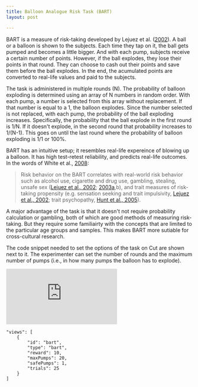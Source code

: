 ```yaml
---
title: Balloon Analogue Risk Task (BART)
layout: post

---
```

BART is a measure of risk-taking developed by Lejuez et al. ([2002](https://pubmed.ncbi.nlm.nih.gov/12075692/)). A ball or a balloon is shown to the subjects. Each time they tap on it, the ball gets pumped and becomes a little bigger. And with each pump, subjects receive a certain number of points. However, if the ball explodes, they lose their points in that round. They can choose to cash out their points and save them before the ball explodes. In the end, the acumulated points are converted to real-life values and paid to the subjects.

The task is administered in multiple rounds (N). The probability of balloon exploding is determined using an array of N numbers in random order. With each pump, a number is selected from this array without replacement. If that number is equal to a 1, the balloon explodes. Since the number selected is not replaced, with each pump, the probability of the ball exploding increases. Specifically, the probability that the ball explode in the first round is 1/N. If it doesn't explode, in the second round that probability increases to 1/(N-1). This goes on until the last round where the probability of balloon exploding is 1/1 or 100%.

BART has an intuitive setup; it resembles real-life expereince of blowing up a balloon. It has high test-retest reliability, and predicts real-life outcomes. In the words of White et al., [2008](https://www.ncbi.nlm.nih.gov/pmc/articles/PMC4244869/):

> Risk behavior on the BART correlates with real-world risk behavior such as alcohol use, cigarette and drug use, gambling, stealing, unsafe sex ([Lejuez et al., 2002](https://www.ncbi.nlm.nih.gov/pmc/articles/PMC4244869/#R25); [2003a](https://www.ncbi.nlm.nih.gov/pmc/articles/PMC4244869/#R23),b), and trait measures of risk-taking propensity (e.g. sensation seeking and trait impulsivity, [Lejuez et al., 2002](https://www.ncbi.nlm.nih.gov/pmc/articles/PMC4244869/#R25); trait psychopathy, [Hunt et al., 2005](https://www.ncbi.nlm.nih.gov/pmc/articles/PMC4244869/#R19)).

  
A major advantage of the task is that it doesn't not require probability calculation or gambling, both of which are good methods of measuring risk-taking. But they require  some familiairty with the concepts that are limited to the particular age groups and samples. This makes BART more sutiable for cross-cultural research.


The code snippet needed to set the options of the task on Cut are shown next to it. The experimenter can set the number of rounds and the maximum number of pumps (i.e., in how many pumps the balloon has to explode).

<div class="demo-container">
  <iframe src="https://lens.cut.social/#/bart/en" frameborder="0" allowfullscreen=""></iframe>
</div>

    "views": [
	    {
		    "id": "bart",
		    "type": "bart",
		    "reward": 10,
		    "maxPumps": 20,
		    "safePumps": 1,
		    "trials": 25
		}
	]

